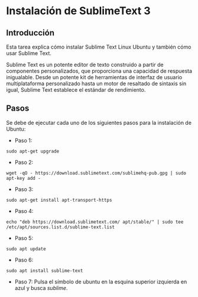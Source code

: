 # Instalación de SublimeText 3

## Introducción

 Esta tarea explica cómo instalar Sublime Text Linux Ubuntu y también cómo usar Sublime Text.

 Sublime Text es un potente editor de texto construido a partir de componentes personalizados, que proporciona una capacidad de respuesta inigualable. Desde un potente kit de herramientas de interfaz de usuario multiplataforma personalizado hasta un motor de resaltado de sintaxis sin igual, Sublime Text establece el estándar de rendimiento.


## Pasos 

 Se debe de ejecutar cada uno de los siguientes pasos para la instalación de Ubuntu:

 - Paso 1:
```
sudo apt-get upgrade
```
  - Paso 2: 

```
wget -qO - https://download.sublimetext.com/sublimehq-pub.gpg | sudo apt-key add -
```
 - Paso 3:
```
sudo apt-get install apt-transport-https
```
 - Paso 4:
```
echo "deb https://download.sublimetext.com/ apt/stable/" | sudo tee /etc/apt/sources.list.d/sublime-text.list
```
 - Paso 5:
```
sudo apt update
```
 - Paso 6:
```
sudo apt install sublime-text
```
 - Paso 7:
  Pulsa el símbolo de ubuntu en la esquina superior izquierda en azul y busca _sublime_.